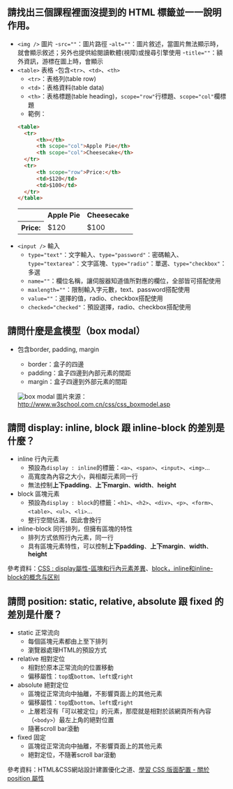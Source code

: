 ## 請找出三個課程裡面沒提到的 HTML 標籤並一一說明作用。

- `<img />` 圖片
  -`src=""`：圖片路徑
  -`alt=""`：圖片敘述，當圖片無法顯示時，就會顯示敘述；另外也提供給閱讀軟體(視障)或搜尋引擎使用
  -`title=""`：額外資訊，游標在圖上時，會顯示
- `<table>` 表格
  -包含`<tr>`、`<td>`、`<th>`
  - `<tr>`：表格列(table row)
  - `<td>`：表格資料(table data)
  - `<th>`：表格標題(table heading)，`scope="row"`行標題、`scope="col"`欄標題
  - 範例：
  ```html
  <table>
    <tr>
        <th></th>
        <th scope="col">Apple Pie</th>
        <th scope="col">Cheesecake</th>
    </tr>
    <tr>
        <th scope="row">Price:</th>
        <td>$120</td>
        <td>$100</td>
    </tr>
  </table>
  ```
  <table>
    <tr>
        <th></th>
        <th scope="col">Apple Pie</th>
        <th scope="col">Cheesecake</th>
    </tr>
    <tr>
        <th scope="row">Price:</th>
        <td>$120</td>
        <td>$100</td>
    </tr>
  </table>
- `<input />` 輸入
  - `type="text"`：文字輸入、`type="password"`：密碼輸入、`type="textarea"`：文字區塊、`type="radio"`：單選、`type="checkbox"`：多選
  - `name=""`：欄位名稱，讓伺服器知道值所對應的欄位，全部皆可搭配使用
  - `maxlength=""`：限制輸入字元數，text、password搭配使用
  - `value=""`：選擇的值，radio、checkbox搭配使用
  - `checked="checked"`：預設選擇，radio、checkbox搭配使用

## 請問什麼是盒模型（box modal）

- 包含border, padding, margin
  - border：盒子的四邊
  - padding：盒子四邊到內部元素的間距
  - margin：盒子四邊到外部元素的間距

  ![box modal](http://www.w3school.com.cn/i/ct_boxmodel.gif)
  圖片來源：http://www.w3school.com.cn/css/css_boxmodel.asp

## 請問 display: inline, block 跟 inline-block 的差別是什麼？

- inline 行內元素
  - 預設為`display : inline`的標籤：`<a>`、`<span>`、`<input>`、`<img>`...
  - 高寬度為內容之大小，與相鄰元素同一行
  - 無法控制**上下padding**、**上下margin**、**width**、**height**
- block 區塊元素
  - 預設為`display : block`的標籤：`<h1>`、`<h2>`、`<div>`、`<p>`、`<form>`、`<table>`、`<ul>`、`<li>`...
  - 整行空間佔滿，因此會換行
- inline-block 同行排列，但擁有區塊的特性
  - 排列方式依照行內元素，同一行
  - 具有區塊元素特性，可以控制**上下padding**、**上下margin**、**width**、**height**

參考資料：[CSS : display屬性-區塊和行內元素差異](https://ithelp.ithome.com.tw/articles/10190772)、[block，inline和inline-block的概念与区别](https://www.jianshu.com/p/3b938f4a897c)

## 請問 position: static, relative, absolute 跟 fixed 的差別是什麼？

- static 正常流向
  - 每個區塊元素都由上至下排列
  - 瀏覽器處理HTML的預設方式
- relative 相對定位
  - 相對於原本正常流向的位置移動
  - 偏移屬性：`top`或`bottom`、`left`或`right`
- absolute 絕對定位
  - 區塊從正常流向中抽離，不影響頁面上的其他元素
  - 偏移屬性：`top`或`bottom`、`left`或`right`
  - 上層若沒有「可以被定位」的元素，那麼就是相對於該網頁所有內容（`<body>`）最左上角的絕對位置
  - 隨著scroll bar滾動
- fixed 固定
  - 區塊從正常流向中抽離，不影響頁面上的其他元素
  - 絕對定位，不隨著scroll bar滾動

參考資料：HTML&CSS網站設計建置優化之道、[學習 CSS 版面配置 - 關於 position 屬性
](http://zh-tw.learnlayout.com/position.html)
